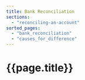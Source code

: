 ```yaml
---
title: Bank Reconciliation
sections:
  - "reconciling-an-account"
sorted_pages:
  - "bank_reconciliation"
  - "causes_for_difference"
---
```

# {{page.title}}
